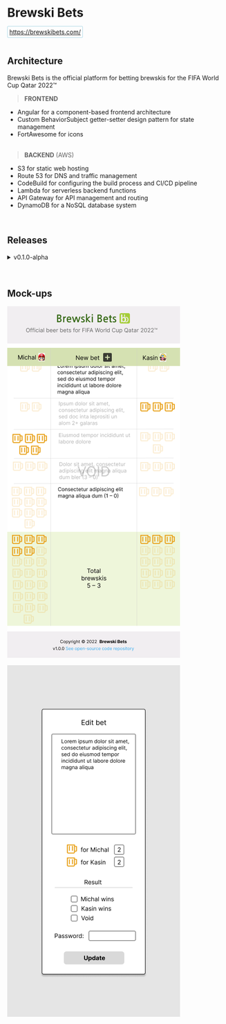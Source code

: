 # Brewski Bets

<span style="color: lightblue; border: 1px solid lightblue; border-radius: 2px; padding: 4px;">https://brewskibets.com/</span>
<br />
<br />

<h2>Architecture</h2>
<p>
Brewski Bets is the official platform for betting brewskis for the FIFA World Cup Qatar 2022™
</p>

> <b>FRONTEND</b>

- Angular for a component-based frontend architecture
- Custom BehaviorSubject getter-setter design pattern for state management
- FortAwesome for icons
  <br /><br />

> <b>BACKEND</b> (AWS)

- S3 for static web hosting
- Route 53 for DNS and traffic management
- CodeBuild for configuring the build process and CI/CD pipeline
- Lambda for serverless backend functions
- API Gateway for API management and routing
- DynamoDB for a NoSQL database system

<br />
<h2>Releases</h2>

<details>
<summary style="cursor: pointer">v0.1.0-alpha</summary>

**Released on October 2nd, 2022**

<h4 style="color: orange">Refactor / Chores</h4>

- [Core] Initial commit - create Angular app shell and README

</details>

<br />
<br />
<h2>Mock-ups</h2>

![Main](/mock-ups/main.png "Main")

![Dialog overlay](/mock-ups/dialog-overlay.png "Dialog overlay")
